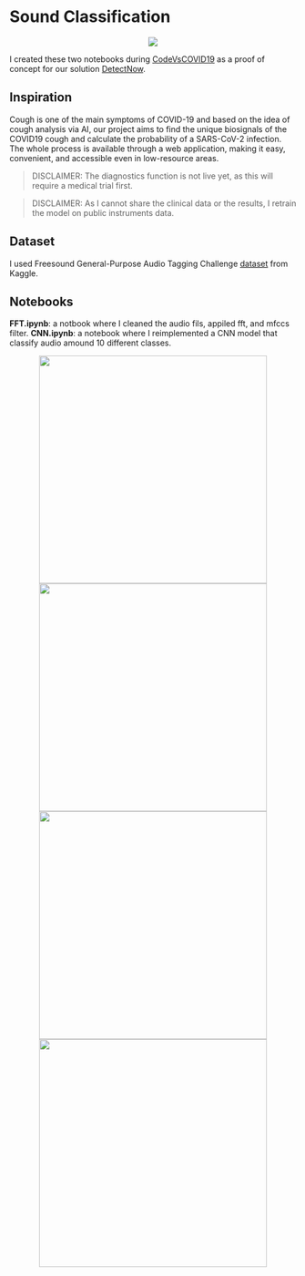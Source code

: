 # Sound Classification

<p align="center">
    <img src="https://raw.githubusercontent.com/MoAmrYehia/res/master/DetectLogo.png?token=AJUWNR2ZXO76QWSFEFA2DWTAAQTNW">
</p>

I created these two notebooks during [CodeVsCOVID19](https://codevscovid19.devpost.com/) as a proof of concept for our solution [DetectNow](https://www.detect-now.org/). 

## Inspiration 
Cough is one of the main symptoms of COVID-19 and based on the idea of cough analysis via AI, our project aims to find the unique biosignals of the COVID19 cough and calculate the probability of a SARS-CoV-2 infection. The whole process is available through a web application, making it easy, convenient, and accessible even in low-resource areas.

> DISCLAIMER: The diagnostics function is not live yet, as this will require a medical trial first.

> DISCLAIMER: As I cannot share the clinical data or the results, I retrain the model on public instruments data. 

## Dataset
I used Freesound General-Purpose Audio Tagging Challenge [dataset](https://www.kaggle.com/c/freesound-audio-tagging) from Kaggle. 

## Notebooks
**FFT.ipynb**: a notbook where I cleaned the audio fils, appiled fft, and mfccs filter.
**CNN.ipynb**: a notebook where I reimplemented a CNN model that classify audio amound 10 different classes.

<p align="center">
    <img src="https://raw.githubusercontent.com/MoAmrYehia/res/master/1.png?token=AJUWNR3XVYG4FKCJXPQRXK3AAQUVK"
        width = "400" 
        height= "400">
    <img src="https://raw.githubusercontent.com/MoAmrYehia/res/master/2.png?token=AJUWNR6LE6T3FLAGBO5G6YLAAQUVO"
        width = "400" 
        height= "400">
      <img src="https://raw.githubusercontent.com/MoAmrYehia/res/master/3.png?token=AJUWNR4BDPN6H2OUW7JNS2TAAQUVU"
        width = "400" 
        height= "400">
      <img src="https://raw.githubusercontent.com/MoAmrYehia/res/master/4.png?token=AJUWNR5LGOLHRYQUWHKV4DTAAQUVY"
        width = "400" 
        height= "400">
</p>
